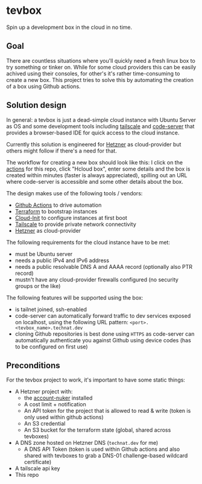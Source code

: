 # tevbox

Spin up a development box in the cloud in no time.

## Goal

There are countless situations where you'll quickly need a fresh linux box to try something or tinker on. While for some cloud providers this can be easily achived using their consoles, for other's it's rather time-consuming to create a new box. This project tries to solve this by automating the creation of a box using Github actions.

## Solution design

In general: a tevbox is just a dead-simple cloud instance with Ubuntu Server as OS and some development tools including [tailscale](https://tailscale.com) and [code-server](https://github.com/coder/code-server) that provides a browser-based IDE for quick access to the cloud instance.

Currently this solution is engineered for [Hetzner](http://hetzner.de/) as cloud-provider but others might follow if there's a need for that.

The workflow for creating a new box should look like this: I click on the [actions](https://github.com/the-technat/tevbox/actions) for this repo, click "Hcloud box", enter some details and the box is created within minutes (faster is always appreciated), spilling out an URL where code-server is accessible and some other details about the box.

The design makes use of the following tools / vendors:
- [Github Actions](https://docs.github.com/en/actions) to drive automation
- [Terraform](https://terraform.io) to bootstrap instances
- [Cloud-Init](https://cloudinit.readthedocs.io/en/latest/index.html) to configure instances at first boot
- [Tailscale](https://tailscale.com) to provide private network connectivity
- [Hetzner](https://hetzner.com/cloud) as cloud-provider

The following requirements for the cloud instance have to be met:
- must be Ubuntu server
- needs a public IPv4 and IPv6 address
- needs a public resolvable DNS A and AAAA record (optionally also PTR record)
- mustn't have any cloud-provider firewalls configured (no security groups or the like)

The following features will be supported using the box:
- is tailnet joined, ssh-enabled
- code-server can automatically forward traffic to dev services exposed on localhost, using the following URL pattern: `<port>.<tevbox_name>.technat.dev` 
- cloning Github repositories is best done using `HTTPS` as code-server can automatically authenticate you against Github using device codes (has to be configured on first use)

## Preconditions

For the tevbox project to work, it's important to have some static things:
- A Hetzner project with:
  - the [account-nuker](https://github.com/the-technat/account-nuker) installed
  - A cost limit + notification 
  - An API token for the project that is allowed to read & write (token is only used within github actions)
  - An S3 credential
  - An S3 bucket for the terraform state (global, shared across tevboxes)
- A DNS zone hosted on Hetzner DNS (`technat.dev` for me)
  - A DNS API Token (token is used within Github actions and also shared with tevboxes to grab a DNS-01 challenge-based wildcard certificate)
- A tailscale api key 
- This repo